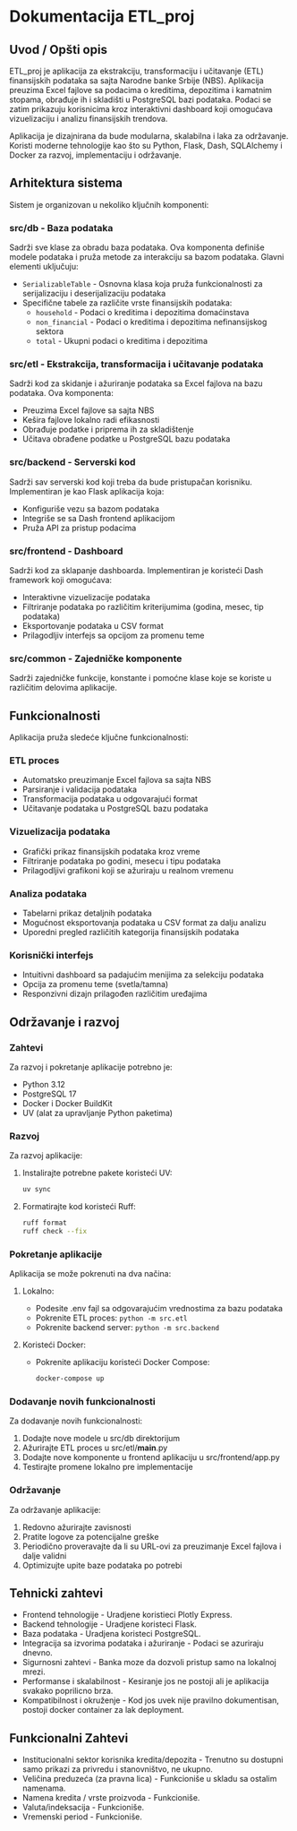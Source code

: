# Dokumentacija ETL_proj

## Uvod / Opšti opis

ETL_proj je aplikacija za ekstrakciju, transformaciju i učitavanje (ETL) finansijskih podataka sa sajta Narodne banke Srbije (NBS). Aplikacija preuzima Excel fajlove sa podacima o kreditima, depozitima i kamatnim stopama, obrađuje ih i skladišti u PostgreSQL bazi podataka. Podaci se zatim prikazuju korisnicima kroz interaktivni dashboard koji omogućava vizuelizaciju i analizu finansijskih trendova.

Aplikacija je dizajnirana da bude modularna, skalabilna i laka za održavanje. Koristi moderne tehnologije kao što su Python, Flask, Dash, SQLAlchemy i Docker za razvoj, implementaciju i održavanje.

## Arhitektura sistema

Sistem je organizovan u nekoliko ključnih komponenti:

### src/db - Baza podataka
Sadrži sve klase za obradu baza podataka. Ova komponenta definiše modele podataka i pruža metode za interakciju sa bazom podataka. Glavni elementi uključuju:
- `SerializableTable` - Osnovna klasa koja pruža funkcionalnosti za serijalizaciju i deserijalizaciju podataka
- Specifične tabele za različite vrste finansijskih podataka:
  - `household` - Podaci o kreditima i depozitima domaćinstava
  - `non_financial` - Podaci o kreditima i depozitima nefinansijskog sektora
  - `total` - Ukupni podaci o kreditima i depozitima

### src/etl - Ekstrakcija, transformacija i učitavanje podataka
Sadrži kod za skidanje i ažuriranje podataka sa Excel fajlova na bazu podataka. Ova komponenta:
- Preuzima Excel fajlove sa sajta NBS
- Kešira fajlove lokalno radi efikasnosti
- Obrađuje podatke i priprema ih za skladištenje
- Učitava obrađene podatke u PostgreSQL bazu podataka

### src/backend - Serverski kod
Sadrži sav serverski kod koji treba da bude pristupačan korisniku. Implementiran je kao Flask aplikacija koja:
- Konfiguriše vezu sa bazom podataka
- Integriše se sa Dash frontend aplikacijom
- Pruža API za pristup podacima

### src/frontend - Dashboard
Sadrži kod za sklapanje dashboarda. Implementiran je koristeći Dash framework koji omogućava:
- Interaktivne vizuelizacije podataka
- Filtriranje podataka po različitim kriterijumima (godina, mesec, tip podataka)
- Eksportovanje podataka u CSV format
- Prilagodljiv interfejs sa opcijom za promenu teme

### src/common - Zajedničke komponente
Sadrži zajedničke funkcije, konstante i pomoćne klase koje se koriste u različitim delovima aplikacije.

## Funkcionalnosti

Aplikacija pruža sledeće ključne funkcionalnosti:

### ETL proces
- Automatsko preuzimanje Excel fajlova sa sajta NBS
- Parsiranje i validacija podataka
- Transformacija podataka u odgovarajući format
- Učitavanje podataka u PostgreSQL bazu podataka

### Vizuelizacija podataka
- Grafički prikaz finansijskih podataka kroz vreme
- Filtriranje podataka po godini, mesecu i tipu podataka
- Prilagodljivi grafikoni koji se ažuriraju u realnom vremenu

### Analiza podataka
- Tabelarni prikaz detaljnih podataka
- Mogućnost eksportovanja podataka u CSV format za dalju analizu
- Uporedni pregled različitih kategorija finansijskih podataka

### Korisnički interfejs
- Intuitivni dashboard sa padajućim menijima za selekciju podataka
- Opcija za promenu teme (svetla/tamna)
- Responzivni dizajn prilagođen različitim uređajima

## Održavanje i razvoj

### Zahtevi
Za razvoj i pokretanje aplikacije potrebno je:
- Python 3.12
- PostgreSQL 17
- Docker i Docker BuildKit
- UV (alat za upravljanje Python paketima)

### Razvoj
Za razvoj aplikacije:
1. Instalirajte potrebne pakete koristeći UV:
   ```bash
   uv sync
   ```

2. Formatirajte kod koristeći Ruff:
   ```bash
   ruff format
   ruff check --fix
   ```

### Pokretanje aplikacije
Aplikacija se može pokrenuti na dva načina:

1. Lokalno:
   - Podesite .env fajl sa odgovarajućim vrednostima za bazu podataka
   - Pokrenite ETL proces: `python -m src.etl`
   - Pokrenite backend server: `python -m src.backend`

2. Koristeći Docker:
   - Pokrenite aplikaciju koristeći Docker Compose:
     ```bash
     docker-compose up
     ```

### Dodavanje novih funkcionalnosti
Za dodavanje novih funkcionalnosti:
1. Dodajte nove modele u src/db direktorijum
2. Ažurirajte ETL proces u src/etl/__main__.py
3. Dodajte nove komponente u frontend aplikaciju u src/frontend/app.py
4. Testirajte promene lokalno pre implementacije

### Održavanje
Za održavanje aplikacije:
1. Redovno ažurirajte zavisnosti
2. Pratite logove za potencijalne greške
3. Periodično proveravajte da li su URL-ovi za preuzimanje Excel fajlova i dalje validni
4. Optimizujte upite baze podataka po potrebi

## Tehnicki zahtevi
- Frontend tehnologije - Uradjene koristieci Plotly Express.
- Backend tehnologije - Uradjene koristeci Flask.
- Baza podataka - Uradjena koristeci PostgreSQL.
- Integracija sa izvorima podataka i ažuriranje - Podaci se azuriraju dnevno.
- Sigurnosni zahtevi - Banka moze da dozvoli pristup samo na lokalnoj mrezi.
- Performanse i skalabilnost - Kesiranje jos ne postoji ali je aplikacija svakako poprilicno brza.
- Kompatibilnost i okruženje - Kod jos uvek nije pravilno dokumentisan, postoji docker container za lak deployment. 

## Funkcionalni Zahtevi
- Institucionalni sektor korisnika kredita/depozita - Trenutno su dostupni samo prikazi za privredu i stanovništvo, ne ukupno.
- Veličina preduzeća (za pravna lica) - Funkcioniše u skladu sa ostalim namenama.
- Namena kredita / vrste proizvoda - Funkcioniše.
- Valuta/indeksacija - Funkcioniše.
- Vremenski period - Funkcioniše.